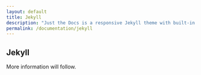 ```yaml
---
layout: default
title: Jekyll
description: "Just the Docs is a responsive Jekyll theme with built-in search that is easily customizable and hosted on GitHub Pages."
permalink: /documentation/jekyll
---
```


## Jekyll

More information will follow.
